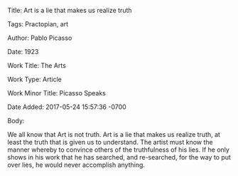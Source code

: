 Title:  Art is a lie that makes us realize truth

Tags:   Practopian, art

Author: Pablo Picasso

Date:   1923

Work Title: The Arts

Work Type: Article

Work Minor Title: Picasso Speaks

Date Added: 2017-05-24 15:57:36 -0700

Body: 

We all know that Art is not truth. Art is a lie that makes us realize truth, at least the truth that is given us to understand. The artist must know the manner whereby to convince others of the truthfulness of his lies. If he only shows in his work that he has searched, and re-searched, for the way to put over lies, he would never accomplish anything.

